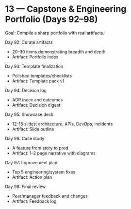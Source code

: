 # 13 — Capstone & Engineering Portfolio (Days 92–98)

Goal: Compile a sharp portfolio with real artifacts.

Day 92: Curate artifacts
- 20–30 items demonstrating breadth and depth
- Artifact: Portfolio index

Day 93: Template finalization
- Polished templates/checklists
- Artifact: Template pack v1

Day 94: Decision log
- ADR index and outcomes
- Artifact: Decision digest

Day 95: Showcase deck
- 12–15 slides: architecture, APIs, DevOps, incidents
- Artifact: Slide outline

Day 96: Case study
- A feature from story to prod
- Artifact: 1–2 page narrative with diagrams

Day 97: Improvement plan
- Top 5 engineering/system fixes
- Artifact: Action plan

Day 98: Final review
- Peer/manager feedback and changes
- Artifact: Feedback log

